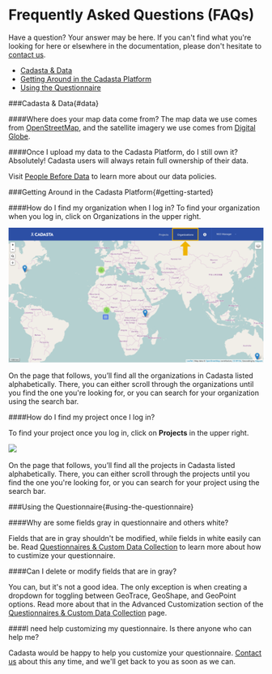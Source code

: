 # Frequently Asked Questions (FAQs)

Have a question? Your answer may be here. If you can't find what you're looking for here or elsewhere in the documentation, please don't hesitate to [contact us](http://cadasta.org/contact/). 

* [Cadasta & Data](#data)
* [Getting Around in the Cadasta Platform](#getting-started)
* [Using the Questionnaire](#using-the-questionnaire)

###Cadasta & Data{#data}

####Where does your map data come from?
The map data we use comes from [OpenStreetMap](http://www.openstreetmap.org/#map=5/51.500/-0.100), and the satellite imagery we use comes from [Digital Globe](https://www.digitalglobe.com/). 

####Once I upload my data to the Cadasta Platform, do I still own it? 
Absolutely! Cadasta users will always retain full ownership of their data. 

Visit [People Before Data](http://cadasta.org/about-us/how-we-work/) to learn more about our data policies. 

###Getting Around in the Cadasta Platform{#getting-started}

####How do I find my organization when I log in?
To find your organization when you log in, click on Organizations in the upper right. 

![](/assets/cadasta-main-platform-organization-button.png)

On the page that follows, you’ll find all the organizations in Cadasta listed alphabetically. There, you can either scroll through the organizations until you find the one you're looking for, or you can search for your organization using the search bar.

####How do I find my project once I log in?

To find your project once you log in, click on **Projects** in the upper right. 

![](/assets/main-page-projects.png)

On the page that follows, you’ll find all the projects in Cadasta listed alphabetically. There, you can either scroll through the projects until you find the one you're looking for, or you can search for your project using the search bar.

###Using the Questionnaire{#using-the-questionnaire}

####Why are some fields gray in questionnaire and others white?

Fields that are in gray shouldn't be modified, while fields in white easily can be. Read [Questionnaires & Custom Data Collection](08-XLSForms.md) to learn more about how to custimize your questionnaire. 

####Can I delete or modify fields that are in gray?

You can, but it's not a good idea. The only exception is when creating a dropdown for toggling between GeoTrace, GeoShape, and GeoPoint options. Read more about that in the Advanced Customization section of the [Questionnaires & Custom Data Collection](08-XLSForms.md) page. 

####I need help customizing my questionnaire. Is there anyone who can help me?

Cadasta would be happy to help you customize your questionnaire. [Contact us](http://cadasta.org/contact/) about this any time, and we'll get back to you as soon as we can.


